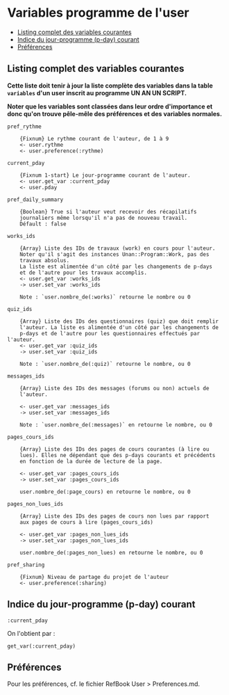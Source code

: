 # Variables programme de l'user

* [Listing complet des variables courantes](#listingcompletdesvariables)
* [Indice du jour-programme (p-day) courant](#jourprogrammecourant)
* [Préférences](#lespreferences)


<a name='listingcompletdesvariables'></a>

## Listing complet des variables courantes

**Cette liste doit tenir à jour la liste complète des variables dans la table `variables` d'un user inscrit au programme UN AN UN SCRIPT.**

**Noter que les variables sont classées dans leur ordre d'importance et donc qu'on trouve pêle-mêle des préférences et des variables normales.**

    pref_rythme

        {Fixnum} Le rythme courant de l'auteur, de 1 à 9
        <- user.rythme
        <- user.preference(:rythme)

    current_pday

        {Fixnum 1-start} Le jour-programme courant de l'auteur.
        <- user.get_var :current_pday
        <- user.pday

    pref_daily_summary

        {Boolean} True si l'auteur veut recevoir des récapilatifs
        journaliers même lorsqu'il n'a pas de nouveau travail.
        Défault : false

    works_ids

        {Array} Liste des IDs de travaux (work) en cours pour l'auteur.
        Noter qu'il s'agit des instances Unan::Program::Work, pas des
        travaux absolus.
        La liste est alimentée d'un côté par les changements de p-days
        et de l'autre pour les travaux accomplis.
        <- user.get_var :works_ids
        -> user.set_var :works_ids

        Note : `user.nombre_de(:works)` retourne le nombre ou 0

    quiz_ids

        {Array} Liste des IDs des questionnaires (quiz) que doit remplir
        l'auteur. La liste es alimentée d'un côté par les changements de
        p-days et de l'autre pour les questionnaires effectués par l'auteur.
        <- user.get_var :quiz_ids
        -> user.set_var :quiz_ids

        Note : `user.nombre_de(:quiz)` retourne le nombre, ou 0

    messages_ids

        {Array} Liste des IDs des messages (forums ou non) actuels de
        l'auteur.

        <- user.get_var :messages_ids
        -> user.set_var :messages_ids

        Note : `user.nombre_de(:messages)` en retourne le nombre, ou 0

    pages_cours_ids

        {Array} Liste des IDs des pages de cours courantes (à lire ou
        lues). Elles ne dépendant que des p-days courants et précédents
        en fonction de la durée de lecture de la page.

        <- user.get_var :pages_cours_ids
        -> user.set_var :pages_cours_ids

        user.nombre_de(:page_cours) en retourne le nombre, ou 0

    pages_non_lues_ids

        {Array} Liste des IDs des pages de cours non lues par rapport
        aux pages de cours à lire (pages_cours_ids)

        <- user.get_var :pages_non_lues_ids
        -> user.set_var :pages_non_lues_ids

        user.nombre_de(:pages_non_lues) en retourne le nombre, ou 0

    pref_sharing

        {Fixnum} Niveau de partage du projet de l'auteur
        <- user.preference(:sharing)


<a name='jourprogrammecourant'></a>

## Indice du jour-programme (p-day) courant

    :current_pday

On l'obtient par :

    get_var(:current_pday)

<!-- --------------------------------------------------------------------- -->

<a name='lespreferences'></a>

## Préférences

Pour les préférences, cf. le fichier RefBook User > Preferences.md.
